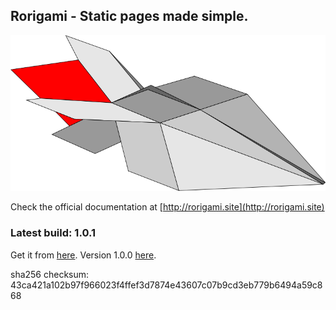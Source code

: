 ## Rorigami - Static pages made simple.

![Rorigami](https://raw.githubusercontent.com/Rorigami/rorigami/master/rorigami.png)

Check the official documentation at [http://rorigami.site](http://rorigami.site)

### Latest build: 1.0.1

Get it from [here](https://storage.googleapis.com/rorigami/rorigami_1.0.1.tar.gz).
Version 1.0.0 [here](https://storage.googleapis.com/rorigami/rorigami_1.0.0.tar.gz).

sha256 checksum: 43ca421a102b97f966023f4ffef3d7874e43607c07b9cd3eb779b6494a59c868
